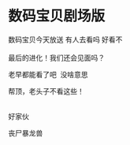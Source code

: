 # 数码宝贝剧场版


数码宝贝今天放送 有人去看吗 好看不 <br />
<br />
最后的进化！我们还会见面吗？

老早都能看了吧&nbsp;&nbsp;没啥意思

帮顶，老头子不看这些！<br />
<br />
<img src="static/image/smiley/default/lol.gif" smilieid="12" border="0" alt="" /><img src="static/image/smiley/default/lol.gif" smilieid="12" border="0" alt="" /><img src="static/image/smiley/default/lol.gif" smilieid="12" border="0" alt="" />

好家伙

丧尸暴龙兽<img src="static/image/smiley/default/lol.gif" smilieid="12" border="0" alt="" />
